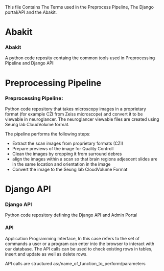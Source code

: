 This file Contains The Terms used in the Preprocess Pipeline, The Django portal/API and the Abakit.

# Abakit

### Abakit
A python code reposity containg the common tools used in Preprocessing Pipeline and Django API

# Preprocessing Pipeline
### Preprocessing Pipeline:
Python code repository that takes microscopy images in a proprietary format (for example CZI from Zeiss microscope) and convert it to be viewable in neuroglancer.  The neuroglancer viewable files are created using Seung lab CloudVolume format.

The pipeline performs the following steps:
 - Extract the scan images from proprietary formats (CZI)
 - Prepare previews of the image for Quality Controll
 - Clean the images by cropping it from surround debres
 - align the images within a scan so that brain regions adjescent slides are in the same location and orientation in the image
 - Convert the image to the Seung lab CloudVolume Format

# Django API
### Django API
Python code repository defining the Django API and Admin Portal

### API
Application Programming Interface, In this case refers to the set of commands a user or a program can enter into the browser to interact with our database.
The API calls can be used to check existing rows in tables, insert and update as well as delete rows.

API calls are structured as:<API End Point>/name_of_function_to_perform/parameters
 
